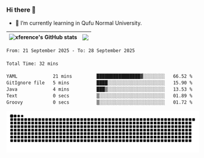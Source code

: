 ### Hi there 👋

<!--
**xference/xference** is a ✨ _special_ ✨ repository because its `README.md` (this file) appears on your GitHub profile.

Here are some ideas to get you started:

- 🔭 I’m currently working on ...

- 👯 I’m looking to collaborate on ...
- 🤔 I’m looking for help with ...
- 💬 Ask me about ...
- 📫 How to reach me: ...
- 😄 Pronouns: ...
- ⚡ Fun fact: ...
-->
- 🌱 I’m currently learning in Qufu Normal University.


| <img src="https://github-readme-stats.vercel.app/api?username=xference&show_icons=true&theme=ambient_gradient" alt="xference's GitHub stats" align="center"/> | <img src="https://github-readme-streak-stats.herokuapp.com/?user=xference"  style="zoom:100%;" align="center"/> |
| ------------------------------------------------------------ | ------------------------------------------------------------ |

<!--START_SECTION:waka-->

```txt
From: 21 September 2025 - To: 28 September 2025

Total Time: 32 mins

YAML             21 mins         ████████████████▓░░░░░░░░   66.52 %
GitIgnore file   5 mins          ████░░░░░░░░░░░░░░░░░░░░░   15.90 %
Java             4 mins          ███▒░░░░░░░░░░░░░░░░░░░░░   13.53 %
Text             0 secs          ▒░░░░░░░░░░░░░░░░░░░░░░░░   01.89 %
Groovy           0 secs          ▒░░░░░░░░░░░░░░░░░░░░░░░░   01.72 %
```

<!--END_SECTION:waka-->

<picture>
  <source media="(prefers-color-scheme: dark)" srcset="https://raw.githubusercontent.com/xference/xference/output/github-contribution-grid-snake-dark.svg" />
  <source media="(prefers-color-scheme: light)" srcset="https://raw.githubusercontent.com/xference/xference/output/github-contribution-grid-snake.svg" />
  <img alt="github-snake" src="https://raw.githubusercontent.com/xference/xference/output/github-contribution-grid-snake.svg" />
</picture>
